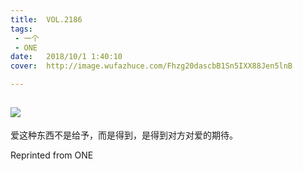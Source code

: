 ```yaml
---
title:	VOL.2186
tags:
 - 一个
 - ONE
date:	2018/10/1 1:40:10
cover:	http://image.wufazhuce.com/Fhzg20dascbB1Sn5IXX88Jen5lnB

---
```

![](http://image.wufazhuce.com/Fhzg20dascbB1Sn5IXX88Jen5lnB)
---

爱这种东西不是给予，而是得到，是得到对方对爱的期待。
 
Reprinted from ONE
